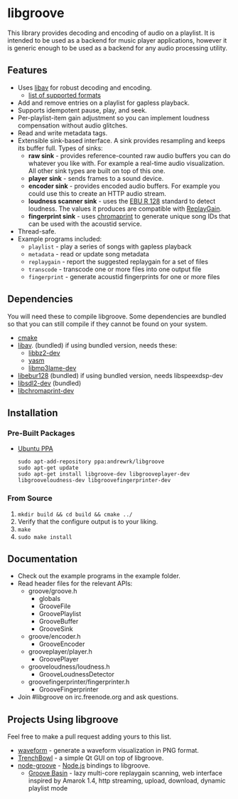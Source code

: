 # libgroove

This library provides decoding and encoding of audio on a playlist.
It is intended to be used as a backend for music player applications, however
it is generic enough to be used as a backend for any audio processing utility.

## Features

 * Uses [libav](http://www.libav.org/) for robust decoding and encoding.
   - [list of supported formats](http://www.libav.org/general.html#Supported-File-Formats-and-Codecs)
 * Add and remove entries on a playlist for gapless playback.
 * Supports idempotent pause, play, and seek.
 * Per-playlist-item gain adjustment so you can implement loudness compensation
   without audio glitches.
 * Read and write metadata tags.
 * Extensible sink-based interface. A sink provides resampling
   and keeps its buffer full. Types of sinks:
   * **raw sink** - provides reference-counted raw audio buffers you can do
     whatever you like with. For example a real-time audio visualization.
     All other sink types are built on top of this one.
   * **player sink** - sends frames to a sound device.
   * **encoder sink** - provides encoded audio buffers. For example you could
     use this to create an HTTP audio stream.
   * **loudness scanner sink** - uses the [EBU R 128](http://tech.ebu.ch/loudness)
     standard to detect loudness. The values it produces are compatible with
     [ReplayGain](http://wiki.hydrogenaudio.org/index.php?title=ReplayGain_1.0_specification).
   * **fingerprint sink** - uses [chromaprint](acoustid.org/chromaprint) to
     generate unique song IDs that can be used with the acoustid service.
 * Thread-safe.
 * Example programs included:
   * `playlist` - play a series of songs with gapless playback
   * `metadata` - read or update song metadata
   * `replaygain` - report the suggested replaygain for a set of files
   * `transcode` - transcode one or more files into one output file
   * `fingerprint` - generate acoustid fingerprints for one or more files

## Dependencies

You will need these to compile libgroove. Some dependencies are bundled
so that you can still compile if they cannot be found on your system.

 * [cmake](http://www.cmake.org/)
 * [libav](http://libav.org). (bundled) if using bundled version, needs these:
   - [libbz2-dev](http://www.bzip.org/)
   - [yasm](http://yasm.tortall.net/)
   - [libmp3lame-dev](http://lame.sourceforge.net/)
 * [libebur128](https://github.com/jiixyj/libebur128) (bundled) if using
   bundled version, needs libspeexdsp-dev
 * [libsdl2-dev](http://www.libsdl.org/) (bundled)
 * [libchromaprint-dev](http://acoustid.org/chromaprint)

## Installation

### Pre-Built Packages

 * [Ubuntu PPA](https://launchpad.net/~andrewrk/+archive/libgroove)

   ```
   sudo apt-add-repository ppa:andrewrk/libgroove
   sudo apt-get update
   sudo apt-get install libgroove-dev libgrooveplayer-dev libgrooveloudness-dev libgroovefingerprinter-dev
   ```

### From Source

 1. `mkdir build && cd build && cmake ../`
 2. Verify that the configure output is to your liking.
 3. `make`
 4. `sudo make install`

## Documentation

 * Check out the example programs in the example folder.
 * Read header files for the relevant APIs:
   * groove/groove.h
     - globals
     - GrooveFile
     - GroovePlaylist
     - GrooveBuffer
     - GrooveSink
   * groove/encoder.h
     - GrooveEncoder
   * grooveplayer/player.h
     - GroovePlayer
   * grooveloudness/loudness.h
     - GrooveLoudnessDetector
   * groovefingerprinter/fingerprinter.h
     - GrooveFingerprinter
 * Join #libgroove on irc.freenode.org and ask questions.

## Projects Using libgroove

Feel free to make a pull request adding yours to this list.

 * [waveform](https://github.com/andrewrk/waveform) - generate a waveform
   visualization in PNG format.
 * [TrenchBowl](https://github.com/andrewrk/TrenchBowl) - a simple Qt GUI
   on top of libgroove.
 * [node-groove](https://github.com/andrewrk/node-groove) -
   [Node.js](http://nodejs.org/) bindings to libgroove.
   - [Groove Basin](https://github.com/andrewrk/groovebasin) - lazy
     multi-core replaygain scanning, web interface inspired by Amarok 1.4,
     http streaming, upload, download, dynamic playlist mode

